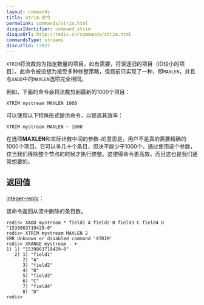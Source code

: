 ```yaml
---
layout: commands
title: xtrim 命令
permalink: commands/xtrim.html
disqusIdentifier: command_xtrim
disqusUrl: http://redis.cn/commands/xtrim.html
commandsType: streams
discuzTid: 13927
---
```


`XTRIM`将流裁剪为指定数量的项目，如有需要，将驱逐旧的项目（ID较小的项目）。此命令被设想为接受多种修整策略，但目前只实现了一种，即`MAXLEN`，并且与`XADD`中的`MAXLEN`选项完全相同。

例如，下面的命令会将流裁剪到最新的1000个项目：

```
XTRIM mystream MAXLEN 1000
```

可以使用以下特殊形式提供命令，以提高其效率：

```
XTRIM mystream MAXLEN ~ 1000
```

在选项**MAXLEN**和实际计数中间的参数`~`的意思是，用户不是真的需要精确的1000个项目。它可以多几十个条目，但决不能少于1000个。通过使用这个参数，仅当我们移除整个节点的时候才执行修整。这使得命令更高效，而且这也是我们通常想要的。

## 返回值

[integer-reply](/topics/protocol.html#integer-reply)：

该命令返回从流中删除的条目数。

	redis> XADD mystream * field1 A field2 B field3 C field4 D
	"1539863719429-0"
	redis> XTRIM mystream MAXLEN 2
	ERR Unknown or disabled command 'XTRIM'
	redis> XRANGE mystream - +
	1) 1) "1539863719429-0"
	   2) 1) "field1"
		  2) "A"
		  3) "field2"
		  4) "B"
		  5) "field3"
		  6) "C"
		  7) "field4"
		  8) "D"
	redis> 
